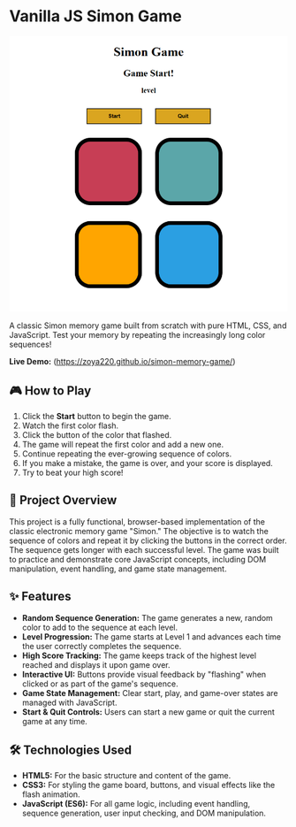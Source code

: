 # Vanilla JS Simon Game

![Simon Game Screenshot](./screenshot.png)

A classic Simon memory game built from scratch with pure HTML, CSS, and JavaScript. 
Test your memory by repeating the increasingly long color sequences!

**Live Demo:** (https://zoya220.github.io/simon-memory-game/)

## 🎮 How to Play

1.  Click the **Start** button to begin the game.
2.  Watch the first color flash.
3.  Click the button of the color that flashed.
4.  The game will repeat the first color and add a new one.
5.  Continue repeating the ever-growing sequence of colors.
6.  If you make a mistake, the game is over, and your score is displayed.
7.  Try to beat your high score!

## 🚀 Project Overview

This project is a fully functional, browser-based implementation of the classic electronic memory game "Simon." 
The objective is to watch the sequence of colors and repeat it by clicking the buttons in the correct order. 
The sequence gets longer with each successful level. 
The game was built to practice and demonstrate core JavaScript concepts, including DOM manipulation, event handling, and game state management.

## ✨ Features

* **Random Sequence Generation:** The game generates a new, random color to add to the sequence at each level.
* **Level Progression:** The game starts at Level 1 and advances each time the user correctly completes the sequence.
* **High Score Tracking:** The game keeps track of the highest level reached and displays it upon game over.
* **Interactive UI:** Buttons provide visual feedback by "flashing" when clicked or as part of the game's sequence.
* **Game State Management:** Clear start, play, and game-over states are managed with JavaScript.
* **Start & Quit Controls:** Users can start a new game or quit the current game at any time.

## 🛠️ Technologies Used

* **HTML5:** For the basic structure and content of the game.
* **CSS3:** For styling the game board, buttons, and visual effects like the flash animation.
* **JavaScript (ES6):** For all game logic, including event handling, sequence generation, user input checking, and DOM manipulation.

   
